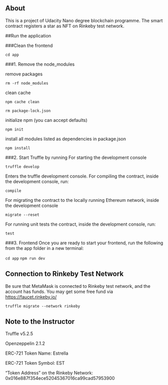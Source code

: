 ## About
This is a project of Udacity Nano degree blockchain programme. 
The smart contract registers a star as NFT on Rinkeby test network.

##Run the application

###Clean the frontend

`cd app`

###1. Remove the node_modules

remove packages

`rm -rf node_modules`

clean cache

`npm cache clean`

`rm package-lock.json`

initialize npm (you can accept defaults)

`npm init`

install all modules listed as dependencies in package.json

`npm install`

###2. Start Truffle by running
For starting the development console

`truffle develop`

Enters the truffle development console.
For compiling the contract, inside the development console, run:

`compile`

For migrating the contract to the locally running Ethereum network, inside the 
development console

`migrate --reset`

For running unit tests the contract, inside the development console, run:

`test`

###3. Frontend
Once you are ready to start your frontend, run the following from the app folder in a new terminal:

`cd app`
`npm run dev`


## Connection to Rinkeby Test Network
Be sure that MetaMask is connected to Rinkeby test network, and the account has funds. 
You may get some free fund via https://faucet.rinkeby.io/

``truffle migrate --network rinkeby``

## Note to the Instructor

Truffle v5.2.5

Openzeppelin 2.1.2

ERC-721 Token Name: Estrella

ERC-721 Token Symbol: EST

“Token Address” on the Rinkeby Network: 0x016e887f354ece52045367016ca99cad57953900
